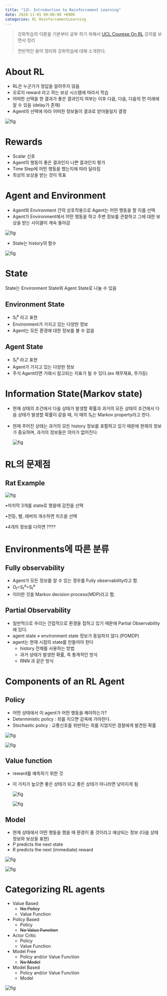 ```yaml
---
title: "1강: Introduction to Reinforcement Learning"
date: 2020-11-01 00:00:00 +0900
categories: RL ReinforcementLearning
---
```


> 강화학습의 이론을 기본부터 공부 하기 위해서 [UCL Courese On RL](https://www.davidsilver.uk/teaching/) 강의를 보면서 정리 
>
> 전반적인 용어 정리와 강화학습에 대해 소개한다.

# About RL

* RL은 누군가가 정답을 알려주지 않음
* 오로지 reward 라고 하는 보상 시스템에 따라서 학습
* 어떠한 선택을 한 결과가 좋은 결과인지 여부는 이후 다음, 다음, 다음의 먼 미래에 알 수 있음 (delay가 존재)
* Agent의 선택에 따라 어떠한 정보들이 결과로 받아들일지 결정

![fig](https://bjo9280.github.io/assets/images/2020-11-01/about_rl.png)

# Rewards

* Scalar 신호
* Agent의 행동이 좋은 결과인지 나쁜 결과인지 평가
* Time Step에 어떤 행동을 했는지에 따라 달라짐
* 최상의 보상을 받는 것이 목표

# Agent and Environment

* Agent와 Environment 간의 상호작용으로 Agent는 어떤 행동을 할 지를 선택
* Agent가 Environment에서 어떤 행동을 하고 주변 정보를 관찰하고 그에 대한 보상을 받는 사이클이 계속 돌아감

![fig](https://bjo9280.github.io/assets/images/2020-11-01/agent_environment1.png)



* State는 history의 함수

![fig](https://bjo9280.github.io/assets/images/2020-11-01/agentandenvironment2.png)

# State

State는 Environment State와 Agent State로 나눌 수 있음

## Environment State

*  S<sub>t</sub><sup>e</sup> 라고 표현
* Environment가 가지고 있는 다양한 정보
* Agent는 모든 환경에 대한 정보를 볼 수 없음 

## Agent State

* S<sub>t</sub><sup>a</sup> 라고 표현
* Agent가 가지고 있는 다양한 정보
* 주식 Agent라면 거래시 참고되는 지표가 될 수 있다.(ex 재무재표, 주가등)

# Information State(Markov state)

* 현재 상태의 조건에서 다음 상태가 발생할 확률과 과거의 모든 상태의 조건에서 다음 상태가 발생할 확률이 같을 때, 이 때의 S<sub>t</sub>는 Markov property라고 한다.

* 현재 주어진 상태는 과거의 모든 history 정보를 포함하고 있기 때문에 현재의 정보가 중요하며, 과거의 정보들은 의미가 없어진다.

  ![fig](https://bjo9280.github.io/assets/images/2020-11-01/markov_state.png)

# RL의 문제점

## Rat Example

![fig](https://bjo9280.github.io/assets/images/2020-11-01/rat_ex.png)

•마지막 3개를 state로 했을때 감전을 선택

•전등, 벨, 레버의 개수하면 치즈을 선택

•4개의 정보를 다하면 ????

# Environments에 따른 분류

## Fully observability

* Agent가 모든 정보를 알 수 있는 경우를 Fully observability라고 함.
* O<sub>t</sub>=S<sub>t</sub><sup>a</sup>=S<sub>t</sub><sup>e</sup>
* 이러한 것을 Markov decision process(MDP)라고 함.

## Partial Observability

* 일반적으로 우리는 간접적으로 환경을 접하고 있기 때문에 Partial Observability에 있다.
* agent state ≠ environment state 정보가 동일하지 않다.(POMDP)
* agent는 현재 시점의 state를 만들어야 한다
  * history 전체를 사용하는 방법
  * 과거 상태가 발생한 확률, 즉 통계적인 방식
  * RNN 과 같은 방식

# Components of an RL Agent

## Policy

* 어떤 상태에서 이 agent가 어떤 행동을 해야하는가?
* Deterministic policy : 죄를 지으면 감옥에 가야한다.
* Stochastic policy : 교통신호를 위반하는 죄를 지었지만 경찰에게 발견된 확률

![fig](https://bjo9280.github.io/assets/images/2020-11-01/policy.png)

![fig](https://bjo9280.github.io/assets/images/2020-11-01/maze_policy.png)

## Value  function

* reward를 예측하기 위한 것

* 이 가치가 높으면 좋은 상태가 되고 좋은 상태가 아니라면 낮아지게 됨

  ![fig](https://bjo9280.github.io/assets/images/2020-11-01/value_function.png)

  ![fig](https://bjo9280.github.io/assets/images/2020-11-01/maze_value_function.png)

## Model

* 현재 상태에서 어떤 행동을 했을 때 환경이 줄 것이라고 예상되는 정보 (다음 상태 정보와 보상을 표현)
* *P* predicts the next state 
* R predicts the next (immediate) reward 



![fig](https://bjo9280.github.io/assets/images/2020-11-01/model.png)

![fig](https://bjo9280.github.io/assets/images/2020-11-01/maze_model.png)

# Categorizing RL agents 

* Value Based
  * ~~No Policy~~
  * Value Function
* Policy Based
  * Policy
  * ~~No Value Function~~
* Actor Critic
  * Policy
  * Value Function
* Model Free
  * Policy and/or Value Function
  * ~~No Model~~
* Model Based
  * Policy and/or Value Function
  * Model

![fig](https://bjo9280.github.io/assets/images/2020-11-01/rl_agents.png)














